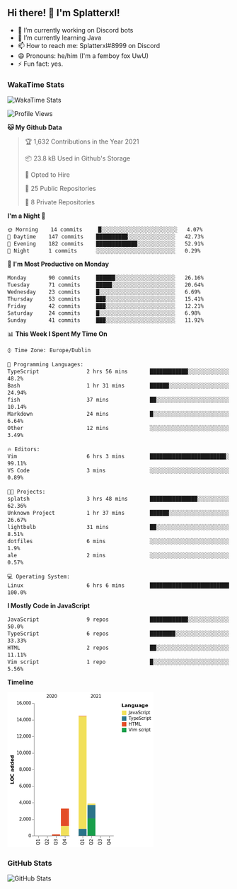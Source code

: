 ## Hi there! 👋 I'm Splatterxl!

- 🔭 I’m currently working on Discord bots
- 🌱 I’m currently learning Java
- 📫 How to reach me: Splatterxl#8999 on Discord
- 😄 Pronouns: he/him (I'm a femboy fox UwU)
- ⚡ Fun fact: yes.

### WakaTime Stats
![WakaTime Stats](https://wakatime.com/share/@Splatterxl/3171b454-6d7f-4cf9-91d7-768613f3b8c2.svg)
<!--START_SECTION:waka-->
![Profile Views](http://img.shields.io/badge/Profile%20Views-19-blue)

**🐱 My Github Data** 

> 🏆 1,632 Contributions in the Year 2021
 > 
> 📦 23.8 kB Used in Github's Storage 
 > 
> 💼 Opted to Hire
 > 
> 📜 25 Public Repositories 
 > 
> 🔑 8 Private Repositories  
 > 
**I'm a Night 🦉** 

```text
🌞 Morning    14 commits     █░░░░░░░░░░░░░░░░░░░░░░░░   4.07% 
🌆 Daytime    147 commits    ██████████░░░░░░░░░░░░░░░   42.73% 
🌃 Evening    182 commits    █████████████░░░░░░░░░░░░   52.91% 
🌙 Night      1 commits      ░░░░░░░░░░░░░░░░░░░░░░░░░   0.29%

```
📅 **I'm Most Productive on Monday** 

```text
Monday       90 commits     ██████░░░░░░░░░░░░░░░░░░░   26.16% 
Tuesday      71 commits     █████░░░░░░░░░░░░░░░░░░░░   20.64% 
Wednesday    23 commits     █░░░░░░░░░░░░░░░░░░░░░░░░   6.69% 
Thursday     53 commits     ███░░░░░░░░░░░░░░░░░░░░░░   15.41% 
Friday       42 commits     ███░░░░░░░░░░░░░░░░░░░░░░   12.21% 
Saturday     24 commits     █░░░░░░░░░░░░░░░░░░░░░░░░   6.98% 
Sunday       41 commits     ███░░░░░░░░░░░░░░░░░░░░░░   11.92%

```


📊 **This Week I Spent My Time On** 

```text
⌚︎ Time Zone: Europe/Dublin

💬 Programming Languages: 
TypeScript               2 hrs 56 mins       ████████████░░░░░░░░░░░░░   48.2% 
Bash                     1 hr 31 mins        ██████░░░░░░░░░░░░░░░░░░░   24.94% 
fish                     37 mins             ██░░░░░░░░░░░░░░░░░░░░░░░   10.14% 
Markdown                 24 mins             █░░░░░░░░░░░░░░░░░░░░░░░░   6.64% 
Other                    12 mins             ░░░░░░░░░░░░░░░░░░░░░░░░░   3.49%

🔥 Editors: 
Vim                      6 hrs 3 mins        ████████████████████████░   99.11% 
VS Code                  3 mins              ░░░░░░░░░░░░░░░░░░░░░░░░░   0.89%

🐱‍💻 Projects: 
splatsh                  3 hrs 48 mins       ███████████████░░░░░░░░░░   62.36% 
Unknown Project          1 hr 37 mins        ██████░░░░░░░░░░░░░░░░░░░   26.67% 
lightbulb                31 mins             ██░░░░░░░░░░░░░░░░░░░░░░░   8.51% 
dotfiles                 6 mins              ░░░░░░░░░░░░░░░░░░░░░░░░░   1.9% 
ale                      2 mins              ░░░░░░░░░░░░░░░░░░░░░░░░░   0.57%

💻 Operating System: 
Linux                    6 hrs 6 mins        █████████████████████████   100.0%

```

**I Mostly Code in JavaScript** 

```text
JavaScript               9 repos             ████████████░░░░░░░░░░░░░   50.0% 
TypeScript               6 repos             ████████░░░░░░░░░░░░░░░░░   33.33% 
HTML                     2 repos             ██░░░░░░░░░░░░░░░░░░░░░░░   11.11% 
Vim script               1 repo              █░░░░░░░░░░░░░░░░░░░░░░░░   5.56%

```


**Timeline**

![Chart not found](https://raw.githubusercontent.com/nearlySplat/nearlySplat/master/charts/bar_graph.png) 


<!--END_SECTION:waka-->


### GitHub Stats
![GitHub Stats](https://github-readme-stats.vercel.app/api?username=nearlySplat&count_private=true&show_icons=true&theme=dark)
